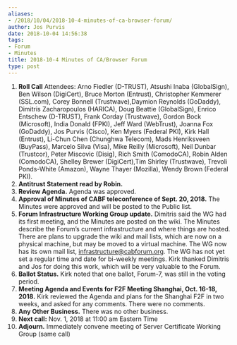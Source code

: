 ```yaml
---
aliases:
- /2018/10/04/2018-10-4-minutes-of-ca-browser-forum/
author: Jos Purvis
date: 2018-10-04 14:56:38
tags:
- Forum
- Minutes
title: 2018-10-4 Minutes of CA/Browser Forum
type: post
---
```


1. **Roll Call**
   Attendees: Arno Fiedler (D-TRUST), Atsushi Inaba (GlobalSign), Ben Wilson (DigiCert), Bruce Morton (Entrust), Christopher Kemmerer (SSL.com), Corey Bonnell (Trustwave),Daymion Reynolds (GoDaddy), Dimitris Zacharopoulos (HARICA), Doug Beattie (GlobalSign), Enrico Entschew (D-TRUST), Frank Corday (Trustwave), Gordon Bock (Microsoft), India Donald (FPKI), Jeff Ward (WebTrust), Joanna Fox (GoDaddy), Jos Purvis (Cisco), Ken Myers (Federal PKI), Kirk Hall (Entrust), Li-Chun Chen (Chunghwa Telecom), Mads Henriksveen (BuyPass), Marcelo Silva (Visa), Mike Reilly (Microsoft), Neil Dunbar (Trustcor), Peter Miscovic (Disig), Rich Smith (ComodoCA), Robin Alden (ComodoCA), Shelley Brewer (DigiCert),Tim Shirley (Trustwave), Trevoli Ponds-White (Amazon), Wayne Thayer (Mozilla), Wendy Brown (Federal PKI).
1. **Antitrust Statement read by Robin.**
1. **Review Agenda.** Agenda was approved.
1. **Approval of Minutes of CABF teleconference of Sept. 20, 2018.** The Minutes were approved and will be posted to the Public list.
1. **Forum Infrastructure Working Group update.** Dimitris said the WG had its first meeting, and the Minutes are posted on the wiki. The Minutes describe the Forum’s current infrastructure and where things are hosted. There are plans to upgrade the wiki and mail lists, which are now on a physical machine, but may be moved to a virtual machine. The WG now has its own mail list, infrastructure@cabforum.org. The WG has not yet set a regular time and date for bi-weekly meetings. Kirk thanked Dimitris and Jos for doing this work, which will be very valuable to the Forum.
1. **Ballot Status.** Kirk noted that one ballot, Forum-7, was still in the voting period.
1. **Meeting Agenda and Events for F2F Meeting Shanghai, Oct. 16-18, 2018.** Kirk reviewed the Agenda and plans for the Shanghai F2F in two weeks, and asked for any comments. There were no comments.
1. **Any Other Business.** There was no other business.
1. **Next call:** Nov. 1, 2018 at 11:00 am Eastern Time
1. **Adjourn.** Immediately convene meeting of Server Certificate Working Group (same call)